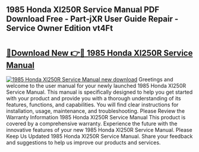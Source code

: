 ## 1985 Honda Xl250R Service Manual PDF Download Free - Part-jXR User Guide Repair - Service Owner Edition vt4Ft

# <h2><a href="http://bc13622.oget.top/?id=1985+Honda+Xl250R+Service+Manual">🔗Download New 👉🔴 1985 Honda Xl250R Service Manual</a></h2>

[![1985 Honda Xl250R Service Manual new download](https://i.imgur.com/5g1atiW.png)](http://bc13622.oget.top/?id=1985+Honda+Xl250R+Service+Manual)
Greetings and welcome to the user manual for your newly launched 1985 Honda Xl250R Service Manual. This manual is specifically designed to help you get started with your product and provide you with a thorough understanding of its features, functions, and capabilities. You will find clear instructions for installation, usage, maintenance, and troubleshooting. Please Review the Warranty Information 1985 Honda Xl250R Service Manual This product is covered by a comprehensive warranty. Experience the future with the innovative features of your new 1985 Honda Xl250R Service Manual. Please Keep Us Updated 1985 Honda Xl250R Service Manual. Share your feedback and suggestions to help us improve our products and services.
